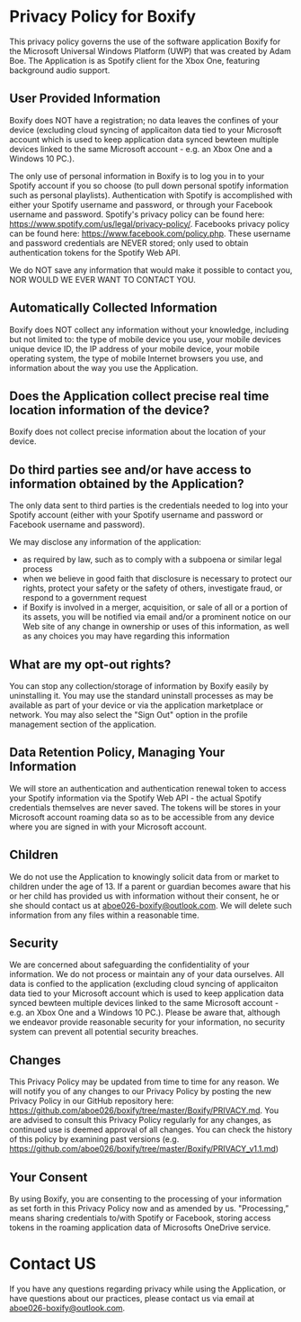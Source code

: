 # Privacy Policy for Boxify

This privacy policy governs the use of the software application Boxify for the Microsoft Universal Windows Platform (UWP) that was created by Adam Boe. The Application is as Spotify client for the Xbox One, featuring background audio support.

## User Provided Information

Boxify does NOT have a registration; no data leaves the confines of your device (excluding cloud syncing of applicaiton data tied to your Microsoft account which is used to keep application data synced bewteen multiple devices linked to the same Microsoft account - e.g. an Xbox One and a Windows 10 PC.).

The only use of personal information in Boxify is to log you in to your Spotify account if you so choose (to pull down personal spotify information such as personal playlists). Authentication with Spotify is accomplished with either your Spotify username and password, or through your Facebook username and password. Spotify's privacy policy can be found here: https://www.spotify.com/us/legal/privacy-policy/. Facebooks privacy policy can be found here: https://www.facebook.com/policy.php. These username and password credentials are NEVER stored; only used to obtain authentication tokens for the Spotify Web API.

We do NOT save any information that would make it possible to contact you, NOR WOULD WE EVER WANT TO CONTACT YOU.

## Automatically Collected Information

Boxify does NOT collect any information without your knowledge, including but not limited to: the type of mobile device you use, your mobile devices unique device ID, the IP address of your mobile device, your mobile operating system, the type of mobile Internet browsers you use, and information about the way you use the Application.

## Does the Application collect precise real time location information of the device?

Boxify does not collect precise information about the location of your device.

## Do third parties see and/or have access to information obtained by the Application?

The only data sent to third parties is the credentials needed to log into your Spotify account (either with your Spotify username and password or Facebook username and password).

We may disclose any information of the application:
* as required by law, such as to comply with a subpoena or similar legal process
* when we believe in good faith that disclosure is necessary to protect our rights, protect your safety or the safety of others, investigate fraud, or respond to a government request
* if Boxify is involved in a merger, acquisition, or sale of all or a portion of its assets, you will be notified via email and/or a prominent notice on our Web site of any change in ownership or uses of this information, as well as any choices you may have regarding this information

## What are my opt-out rights?

You can stop any collection/storage of information by Boxify easily by uninstalling it. You may use the standard uninstall processes as may be available as part of your  device or via the  application marketplace or network. You may also select the "Sign Out" option in the profile management section of the application.

## Data Retention Policy, Managing Your Information

We will store an authentication and authentication renewal token to access your Spotify information via the Spotify Web API - the actual Spotify credentials themselves are never saved. The tokens will be stores in your Microsoft account roaming data so as to be accessible from any device where you are signed in with your Microsoft account.

## Children

We do not use the Application to knowingly solicit data from or market to children under the age of 13. If a parent or guardian becomes aware that his or her child has provided us with information without their consent, he or she should contact us at aboe026-boxify@outlook.com. We will delete such information from any files within a reasonable time.

## Security 

We are concerned about safeguarding the confidentiality of your information. We do not process or maintain any of your data ourselves. All data is confied to the application (excluding cloud syncing of applicaiton data tied to your Microsoft account which is used to keep application data synced bewteen multiple devices linked to the same Microsoft account - e.g. an Xbox One and a Windows 10 PC.). Please be aware that, although we endeavor provide reasonable security for your information, no security system can prevent all potential security breaches.

## Changes

This Privacy Policy may be updated from time to time for any reason. We will notify you of any changes to our Privacy Policy by posting the new Privacy Policy in our GitHub repository here: https://github.com/aboe026/boxify/tree/master/Boxify/PRIVACY.md. You are advised to consult this Privacy Policy regularly for any changes, as continued use is deemed approval of all changes. You can check the history of this policy by examining past versions (e.g. https://github.com/aboe026/boxify/tree/master/Boxify/PRIVACY_v1.1.md)

## Your Consent

By using Boxify, you are consenting to the processing of your information as set forth in this Privacy Policy now and as amended by us. "Processing,” means sharing credentials to/with Spotify or Facebook, storing access tokens in the roaming application data of Microsofts OneDrive service.

# Contact US

If you have any questions regarding privacy while using the Application, or have questions about our practices, please contact us via email at aboe026-boxify@outlook.com.
